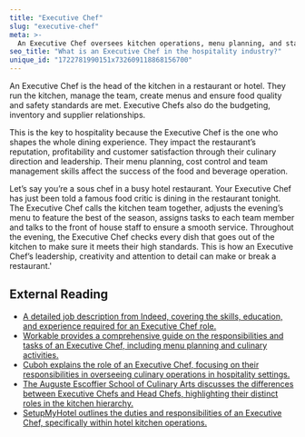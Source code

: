 ```yaml
---
title: "Executive Chef"
slug: "executive-chef"
meta: >-
  An Executive Chef oversees kitchen operations, menu planning, and staff management in restaurants, hotels, cafes, and bars, ensuring high-quality food and service.
seo_title: "What is an Executive Chef in the hospitality industry?"
unique_id: "1722781990151x732609118868156700"
---
```


An Executive Chef is the head of the kitchen in a restaurant or hotel. They run the kitchen, manage the team, create menus and ensure food quality and safety standards are met. Executive Chefs also do the budgeting, inventory and supplier relationships.

This is the key to hospitality because the Executive Chef is the one who shapes the whole dining experience. They impact the restaurant’s reputation, profitability and customer satisfaction through their culinary direction and leadership. Their menu planning, cost control and team management skills affect the success of the food and beverage operation.

Let’s say you’re a sous chef in a busy hotel restaurant. Your Executive Chef has just been told a famous food critic is dining in the restaurant tonight. The Executive Chef calls the kitchen team together, adjusts the evening’s menu to feature the best of the season, assigns tasks to each team member and talks to the front of house staff to ensure a smooth service. Throughout the evening, the Executive Chef checks every dish that goes out of the kitchen to make sure it meets their high standards. This is how an Executive Chef’s leadership, creativity and attention to detail can make or break a restaurant.'

## External Reading

- [A detailed job description from Indeed, covering the skills, education, and experience required for an Executive Chef role.](https://www.indeed.com/hire/job-description/executive-chef)
- [Workable provides a comprehensive guide on the responsibilities and tasks of an Executive Chef, including menu planning and culinary activities.](https://resources.workable.com/executive-chef-job-description)
- [Cuboh explains the role of an Executive Chef, focusing on their responsibilities in overseeing culinary operations in hospitality settings.](https://www.cuboh.com/blog/what-is-an-executive-chef)
- [The Auguste Escoffier School of Culinary Arts discusses the differences between Executive Chefs and Head Chefs, highlighting their distinct roles in the kitchen hierarchy.](https://www.escoffier.edu/blog/culinary-pastry-careers/executive-chef-vs-head-chef-what-is-the-diference/)
- [SetupMyHotel outlines the duties and responsibilities of an Executive Chef, specifically within hotel kitchen operations.](https://setupmyhotel.com/job-description-for-hotels/kitchen-fb-production-job-description/37-duties-and-responsibility-for-executive-chef/)